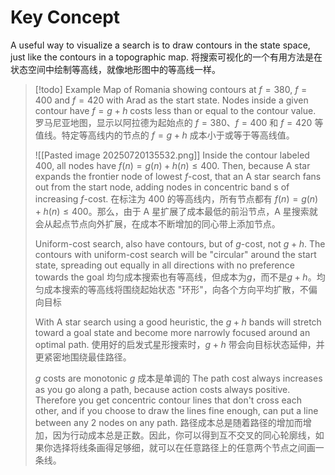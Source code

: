 # Key Concept
A useful way to visualize a search is to draw contours in the state space, just like the contours in a topographic map.
将搜索可视化的一个有用方法是在状态空间中绘制等高线，就像地形图中的等高线一样。

>[!todo] Example
>Map of Romania showing contours at $f = 380$, $f = 400$ and $f = 420$ with Arad as the start state. Nodes inside a given contour have $f = g + h$ costs less than or equal to the contour value.
>罗马尼亚地图，显示以阿拉德为起始点的 $f=380$、$f=400$ 和 $f=420$ 等值线。特定等高线内的节点的 $f = g + h$ 成本小于或等于等高线值。
>
>![[Pasted image 20250720135532.png]]
>Inside the contour labeled 400, all nodes have $f(n)=g(n)+h(n) \le 400$. Then, because A star expands the frontier node of lowest $f$-cost, that an A star search fans out from the start node, adding nodes in concentric band s of increasing $f$-cost. 
>在标注为 400 的等高线内，所有节点都有 $f(n)=g(n)+h(n) \le 400$。那么，由于 A 星扩展了成本最低的前沿节点，A 星搜索就会从起点节点向外扩展，在成本不断增加的同心带上添加节点。
>
>Uniform-cost search, also have contours, but of $g$-cost, not $g+h$. The contours with uniform-cost search will be "circular" around the start state, spreading out equally in all directions with no preference towards the goal
>均匀成本搜索也有等高线，但成本为$g$，而不是$g+h$。均匀成本搜索的等高线将围绕起始状态 "环形"，向各个方向平均扩散，不偏向目标
>
>With A star search using a good heuristic, the $g+h$ bands will stretch toward a goal state and become more narrowly focused around an optimal path.
>使用好的启发式星形搜索时，$g+h$ 带会向目标状态延伸，并更紧密地围绕最佳路径。
>
>$g$ costs are monotonic $g$ 成本是单调的
>The path cost always increases as you go along a path, because action costs always positive. Therefore you get concentric contour lines that don't cross each other, and if you choose to draw the lines fine enough, can put a line between any 2 nodes on any path.
>路径成本总是随着路径的增加而增加，因为行动成本总是正数。因此，你可以得到互不交叉的同心轮廓线，如果你选择将线条画得足够细，就可以在任意路径上的任意两个节点之间画一条线。